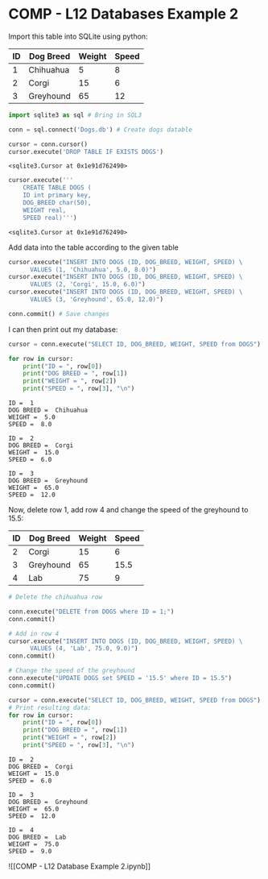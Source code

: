 # COMP - L12 Databases Example 2

Import this table into SQLite using python:

| ID  | Dog Breed | Weight | Speed |
| --- | --------- | ------ | ----- |
| 1   | Chihuahua | 5      | 8     |
| 2   | Corgi     | 15     | 6     |
| 3   | Greyhound | 65     | 12    | 


```python
import sqlite3 as sql # Bring in SQL3

conn = sql.connect('Dogs.db') # Create dogs datable
```


```python
cursor = conn.cursor()
cursor.execute('DROP TABLE IF EXISTS DOGS')
```




    <sqlite3.Cursor at 0x1e91d762490>




```python
cursor.execute('''
    CREATE TABLE DOGS (          
    ID int primary key,
    DOG_BREED char(50),
    WEIGHT real,
    SPEED real)''')
```




    <sqlite3.Cursor at 0x1e91d762490>



Add data into the table according to the given table


```python
cursor.execute("INSERT INTO DOGS (ID, DOG_BREED, WEIGHT, SPEED) \
      VALUES (1, 'Chihuahua', 5.0, 8.0)")
cursor.execute("INSERT INTO DOGS (ID, DOG_BREED, WEIGHT, SPEED) \
      VALUES (2, 'Corgi', 15.0, 6.0)")
cursor.execute("INSERT INTO DOGS (ID, DOG_BREED, WEIGHT, SPEED) \
      VALUES (3, 'Greyhound', 65.0, 12.0)")

conn.commit() # Save changes
```

I can then print out my database:


```python
cursor = conn.execute("SELECT ID, DOG_BREED, WEIGHT, SPEED from DOGS")

for row in cursor:
    print("ID = ", row[0])
    print("DOG BREED = ", row[1])
    print("WEIGHT = ", row[2])
    print("SPEED = ", row[3], "\n")
```

    ID =  1
    DOG BREED =  Chihuahua
    WEIGHT =  5.0
    SPEED =  8.0 
    
    ID =  2
    DOG BREED =  Corgi
    WEIGHT =  15.0
    SPEED =  6.0 
    
    ID =  3
    DOG BREED =  Greyhound
    WEIGHT =  65.0
    SPEED =  12.0 
    
    

Now, delete row 1, add row 4 and change the speed of the greyhound to 15.5:

| ID  | Dog Breed | Weight | Speed |
| --- | --------- | ------ | ----- |
| 2   | Corgi     | 15     | 6     |
| 3   | Greyhound | 65     | 15.5  | 
| 4   | Lab       | 75     | 9     |


```python
# Delete the chihuahua row

conn.execute("DELETE from DOGS where ID = 1;")
conn.commit()

# Add in row 4
cursor.execute("INSERT INTO DOGS (ID, DOG_BREED, WEIGHT, SPEED) \
      VALUES (4, 'Lab', 75.0, 9.0)")
conn.commit()

# Change the speed of the greyhound
conn.execute("UPDATE DOGS set SPEED = '15.5' where ID = 15.5")
conn.commit()

cursor = conn.execute("SELECT ID, DOG_BREED, WEIGHT, SPEED from DOGS")
# Print resulting data:
for row in cursor:
    print("ID = ", row[0])
    print("DOG BREED = ", row[1])
    print("WEIGHT = ", row[2])
    print("SPEED = ", row[3], "\n")
```

    ID =  2
    DOG BREED =  Corgi
    WEIGHT =  15.0
    SPEED =  6.0 
    
    ID =  3
    DOG BREED =  Greyhound
    WEIGHT =  65.0
    SPEED =  12.0 
    
    ID =  4
    DOG BREED =  Lab
    WEIGHT =  75.0
    SPEED =  9.0 
    
    
![[COMP - L12 Database Example 2.ipynb]]